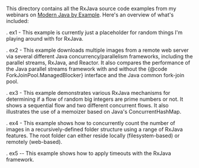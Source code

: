 This directory contains all the RxJava source code examples from my
webinars on [Modern Java by
Example](http://www.dre.vanderbilt.edu/~schmidt/MJBE).  Here's an
overview of what's included:

. ex1 - This example is currently just a placeholder for random things
        I'm playing around with for RxJava.
  
. ex2 - This example downloads multiple images from a remote web
        server via several different Java concurrency/parallelism
        frameworks, including the parallel streams, RxJava, and
        Reactor.  It also compares the performance of the Java
        parallel streams framework with and without the {@code
        ForkJoinPool.ManagedBlocker} interface and the Java common
        fork-join pool.

. ex3 - This example demonstrates various RxJava mechanisms for
        determining if a flow of random big integers are prime numbers
        or not.  It shows a sequential flow and two different
        concurrent flows.  It also illustrates the use of a memoizer
        based on Java's ConcurrentHashMap.

. ex4 - This example shows how to concurrently count the number of
        images in a recursively-defined folder structure using a range
        of RxJava features.  The root folder can either reside locally
        (filesystem-based) or remotely (web-based).

. ex5 -- This example shows how to apply timeouts with the RxJava
         framework.

